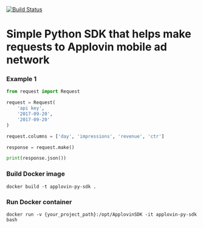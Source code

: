 [![Build Status](https://travis-ci.org/mxkh/applovin-py-sdk.svg?branch=master)](https://travis-ci.org/mxkh/applovin-py-sdk)

# Simple Python SDK that helps make requests to Applovin mobile ad network

### Example 1
```python
from request import Request

request = Request(
    'api key',
    '2017-09-20',
    '2017-09-20'
)

request.columns = ['day', 'impressions', 'revenue', 'ctr']

response = request.make()

print(response.json())
```

### Build Docker image
```
docker build -t applovin-py-sdk .
```

### Run Docker container
```
docker run -v {your_project_path}:/opt/ApplovinSDK -it applovin-py-sdk bash
```
